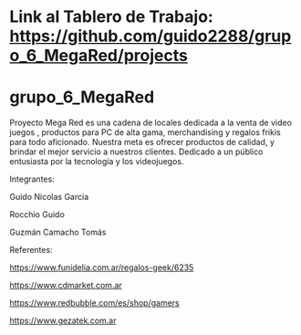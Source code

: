 

# Link al Tablero de Trabajo: https://github.com/guido2288/grupo_6_MegaRed/projects



# grupo_6_MegaRed
Proyecto 
Mega Red es una cadena de locales dedicada a la venta de video juegos , productos para PC de alta gama, merchandising y regalos frikis   para todo aficionado. Nuestra meta es ofrecer productos de calidad, y brindar el mejor servicio a nuestros clientes. 
 Dedicado a un público entusiasta por la tecnología y los videojuegos.
 
 Integrantes:
 
 Guido Nicolas Garcia
 
 Rocchio Guido
 
 Guzmán Camacho Tomás
 
 Referentes:
 
 https://www.funidelia.com.ar/regalos-geek/6235
 
 https://www.cdmarket.com.ar
 
 https://www.redbubble.com/es/shop/gamers
 
 https://www.gezatek.com.ar
 
 
